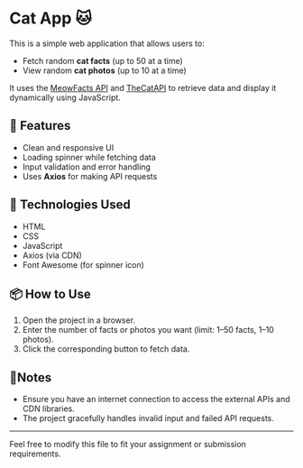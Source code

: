 # Cat App 🐱

This is a simple web application that allows users to:
- Fetch random **cat facts** (up to 50 at a time)
- View random **cat photos** (up to 10 at a time)

It uses the [MeowFacts API](https://meowfacts.herokuapp.com/) and [TheCatAPI](https://thecatapi.com/) to retrieve data and display it dynamically using JavaScript.

## 🔧 Features
- Clean and responsive UI
- Loading spinner while fetching data
- Input validation and error handling
- Uses **Axios** for making API requests

## 🚀 Technologies Used
- HTML
- CSS
- JavaScript
- Axios (via CDN)
- Font Awesome (for spinner icon)

## 📦 How to Use
1. Open the project in a browser.
2. Enter the number of facts or photos you want (limit: 1–50 facts, 1–10 photos).
3. Click the corresponding button to fetch data.

## 📌Notes
- Ensure you have an internet connection to access the external APIs and CDN libraries.
- The project gracefully handles invalid input and failed API requests.

---

Feel free to modify this file to fit your assignment or submission requirements.
